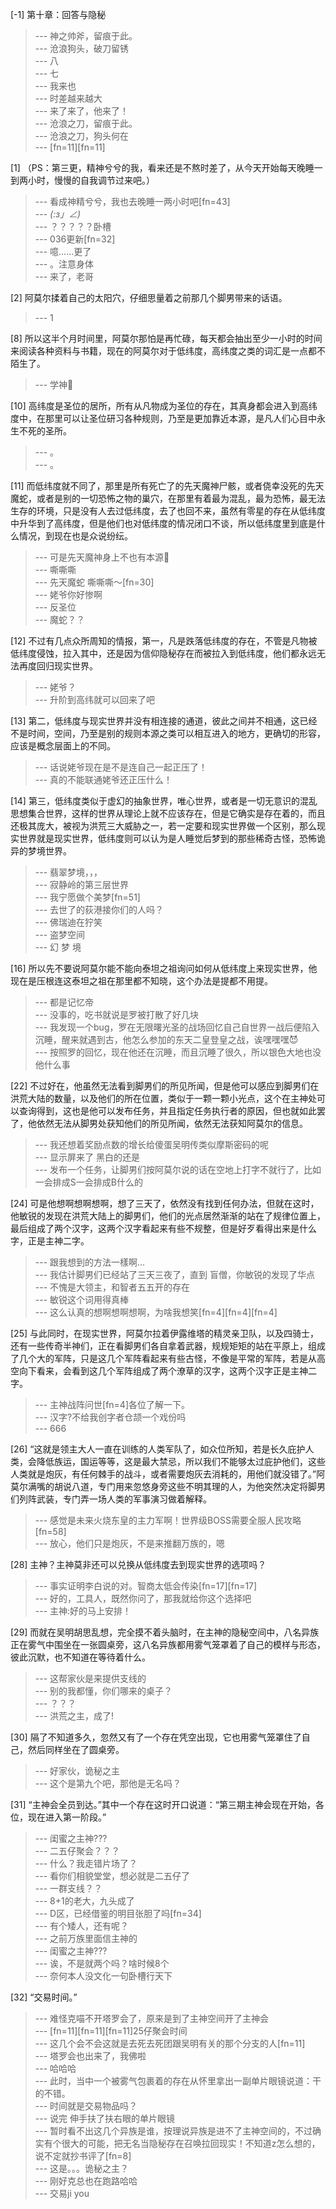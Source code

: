 
[-1] 第十章：回答与隐秘
>--- 神之帅斧，留痕于此。<br>
>--- 沧浪狗头，破刀留锈<br>
>--- 八<br>
>--- 七<br>
>--- 我来也<br>
>--- 时差越来越大<br>
>--- 来了来了，他来了！<br>
>--- 沧浪之刀，留痕于此。<br>
>--- 沧浪之刀，狗头何在<br>
>--- [fn=11][fn=11]<br>

[1] （PS：第三更，精神兮兮的我，看来还是不熬时差了，从今天开始每天晚睡一到两小时，慢慢的自我调节过来吧。）
>--- 看成神精兮兮，我也去晚睡一两小时吧[fn=43]<br>
>--- _(:з」∠)_<br>
>--- ？？？？？卧槽<br>
>--- 036更新[fn=32]<br>
>--- 噫……更了<br>
>--- 。注意身体<br>
>--- 来了，老哥<br>

[2] 阿莫尔揉着自己的太阳穴，仔细思量着之前那几个脚男带来的话语。
>--- 1<br>

[8] 所以这半个月时间里，阿莫尔那怕是再忙碌，每天都会抽出至少一小时的时间来阅读各种资料与书籍，现在的阿莫尔对于低纬度，高纬度之类的词汇是一点都不陌生了。
>--- 学神🧐<br>

[10] 高纬度是圣位的居所，所有从凡物成为圣位的存在，其真身都会进入到高纬度中，在那里可以让圣位研习各种规则，乃至是更加靠近本源，是凡人们心目中永生不死的圣所。
>--- 。<br>
>--- 。<br>

[11] 而低纬度就不同了，那里是所有死亡了的先天魔神尸骸，或者侥幸没死的先天魔蛇，或者是别的一切恐怖之物的巢穴，在那里有着最为混乱，最为恐怖，最无法生存的环境，只是没有人去过低纬度，去了也回不来，虽然有零星的存在从低纬度中升华到了高纬度，但是他们也对低纬度的情况闭口不谈，所以低纬度里到底是什么情况，到现在也是众说纷纭。
>--- 可是先天魔神身上不也有本源🐴<br>
>--- 嘶嘶嘶<br>
>--- 先天魔蛇 嘶嘶嘶～[fn=30]<br>
>--- 姥爷你好惨啊<br>
>--- 反圣位<br>
>--- 魔蛇？？<br>

[12] 不过有几点众所周知的情报，第一，凡是跌落低纬度的存在，不管是凡物被低纬度侵蚀，拉入其中，还是因为信仰隐秘存在而被拉入到低纬度，他们都永远无法再度回归现实世界。
>--- 姥爷？<br>
>--- 升阶到高纬就可以回来了吧<br>

[13] 第二，低纬度与现实世界并没有相连接的通道，彼此之间并不相通，这已经不是时间，空间，乃至是别的规则本源之类可以相互进入的地方，更确切的形容，应该是概念层面上的不同。
>--- 话说姥爷现在是不是连自己一起正压了！<br>
>--- 真的不能联通姥爷还正压什么！<br>

[14] 第三，低纬度类似于虚幻的抽象世界，唯心世界，或者是一切无意识的混乱思想集合世界，这样的世界从理论上就不应该存在，但是它确实是存在着的，而且还极其庞大，被视为洪荒三大威胁之一，若一定要和现实世界做一个区别，那么现实世界就是现实世界，低纬度则可以认为是人睡觉后梦到的那些稀奇古怪，恐怖诡异的梦境世界。
>--- 翡翠梦境，，，<br>
>--- 寂静岭的第三层世界<br>
>--- 我宁愿做个美梦[fn=51]<br>
>--- 去世了的荻港接你们的人吗？<br>
>--- 佛瑞迪在狞笑<br>
>--- 盗梦空间<br>
>--- 幻 梦 境<br>

[16] 所以先不要说阿莫尔能不能向泰坦之祖询问如何从低纬度上来现实世界，他现在是压根连这泰坦之祖在那里都不知晓，这个办法是提都不用提。
>--- 都是记忆帝<br>
>--- 没事的，吃书就说是罗被打散了好几块<br>
>--- 我发现一个bug，罗在无限曙光圣的战场回忆自己自世界一战后便陷入沉睡，醒来就遇到古，他怎么参加的东天二皇登皇之战，诶嘿嘿嘿😈<br>
>--- 按照罗的回忆，现在他还在沉睡，而且沉睡了很久，所以银色大地也没他什么事<br>

[22] 不过好在，他虽然无法看到脚男们的所见所闻，但是他可以感应到脚男们在洪荒大陆的数量，以及他们的所在位置，类似于一颗一颗小光点，这个在主神处可以查询得到，这也是他可以发布任务，并且指定任务执行者的原因，但也就如此罢了，他依然无法从脚男处获知他们的所见所闻，依然无法获知阿莫尔的信息。
>--- 我还想着奖励点数的增长给傻蛋吴明传类似摩斯密码的呢<br>
>--- 显示屏来了 黑白的还是<br>
>--- 发布一个任务，让脚男们按阿莫尔说的话在空地上打字不就行了，比如一会排成S一会排成B什么的<br>

[24] 可是他想啊想啊想啊，想了三天了，依然没有找到任何办法，但就在这时，他敏锐的发现在洪荒大陆上的脚男们，他们的光点居然渐渐的站在了规律位置上，最后组成了两个汉字，这两个汉字看起来有些不规整，但是好歹看得出来是什么字，正是主神二字。
>--- 跟我想到的方法一樣啊...<br>
>--- 我估计脚男们已经站了三天三夜了，直到
盲僧，你敏锐的发现了华点<br>
>--- 不愧是大领主，和智者五五开的存在<br>
>--- 敏锐这个词用得真棒<br>
>--- 这么认真的想啊想啊想啊，为啥我想笑[fn=4][fn=4][fn=4]<br>

[25] 与此同时，在现实世界，阿莫尔拉着伊露维塔的精灵亲卫队，以及四骑士，还有一些传奇半神们，正在看脚男们各自拿着武器，规规矩矩的站在平原上，组成了几个大的军阵，只是这几个军阵看起来有些古怪，不像是平常的军阵，若是从高空向下看来，会看到这几个军阵组成了两个潦草的汉字，这两个汉字正是主神二字。
>--- 主神战阵问世[fn=4]各位了解一下。<br>
>--- 汉字?不给我创字者仓颉一个戏份吗<br>
>--- 666<br>

[26] “这就是领主大人一直在训练的人类军队了，如众位所知，若是长久庇护人类，会降低族运，国运等等，这是最大禁忌，所以我们不能够太过庇护他们，这些人类就是炮灰，有任何棘手的战斗，或者需要炮灰去消耗的，用他们就没错了。”阿莫尔满嘴的胡说八道，专门用来忽悠身旁这些不明其理的人，为他突然决定将脚男们列阵武装，专门弄一场人类的军事演习做着解释。
>--- 感觉是未来火烧东皇的主力军啊！世界级BOSS需要全服人民攻略[fn=58]<br>
>--- 放心，他们只是炮灰，不是来推翻万族的，嗯<br>

[28] 主神？主神莫非还可以兑换从低纬度去到现实世界的选项吗？
>--- 事实证明李白说的对。智商太低会传染[fn=17][fn=17]<br>
>--- 好的，工具人，既然你问了，那我就给你这个选择吧<br>
>--- 主神:好的马上安排！<br>

[29] 而就在吴明胡思乱想，完全摸不着头脑时，在主神的隐秘空间中，八名异族正在雾气中围坐在一张圆桌旁，这八名异族都用雾气笼罩着了自己的模样与形态，彼此沉默，也不知道在等待着什么。
>--- 这帮家伙是来提供支线的<br>
>--- 别的我都懂，你们哪来的桌子？<br>
>--- ？？？<br>
>--- 洪荒之主，成了!<br>

[30] 隔了不知道多久，忽然又有了一个存在凭空出现，它也用雾气笼罩住了自己，然后同样坐在了圆桌旁。
>--- 好家伙，诡秘之主<br>
>--- 这个是第九个吧，那他是无名吗？<br>

[31] “主神会全员到达。”其中一个存在这时开口说道：“第三期主神会现在开始，各位，现在进入第一阶段。”
>--- 闺蜜之主神???<br>
>--- 二五仔聚会？？？<br>
>--- 什么？我走错片场了？<br>
>--- 看你们相貌堂堂，想必就是二五仔了<br>
>--- 一群支线？？<br>
>--- 8+1的老大，九头成了<br>
>--- D区，已经借鉴的明目张胆了吗[fn=34]<br>
>--- 有个矮人，还有呢？<br>
>--- 之前万族里面信主神的<br>
>--- 闺蜜之主神???<br>
>--- 诶，不是就两个吗？啥时候8个<br>
>--- 奈何本人没文化一句卧槽行天下<br>

[32] “交易时间。”
>--- 难怪克喵不开塔罗会了，原来是到了主神空间开了主神会<br>
>--- [fn=11][fn=11][fn=11]25仔聚会时间<br>
>--- 这几个会不会这就是去死去死团跟吴明有关的那个分支的人[fn=11]<br>
>--- 塔罗会也出来了，我佛啦<br>
>--- 哈哈哈<br>
>--- 此时，当中一个被雾气包裹着的存在从怀里拿出一副单片眼镜说道：干的不错。<br>
>--- 时间就是交易物品吗？<br>
>--- 说完 伸手扶了扶右眼的单片眼镜<br>
>--- 暂时看不出这几个异族是谁，按理说异族是进不了主神空间的，不过确实有个很大的可能，把无名当隐秘存在召唤拉回现实！不知道z怎么想的，说不定就抄书评了[fn=8]<br>
>--- 这是。。。诡秘之主？<br>
>--- 刚好克总也在跑路哈哈<br>
>--- 交易ji you<br>
